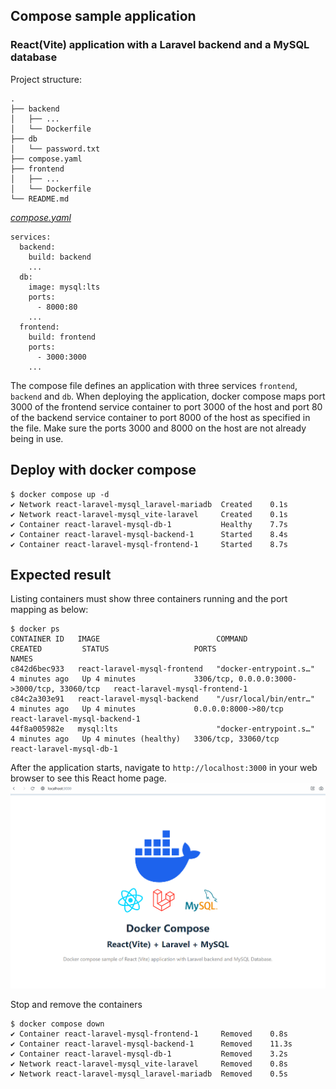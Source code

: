 ## Compose sample application
### React(Vite) application with a Laravel backend and a MySQL database

Project structure:
```
.
├── backend
│   ├── ...
│   └── Dockerfile
├── db
│   └── password.txt
├── compose.yaml
├── frontend
│   ├── ...
│   └── Dockerfile
└── README.md
```

[_compose.yaml_](compose.yaml)
```
services:
  backend:
    build: backend
    ...
  db:
    image: mysql:lts
    ports:
      - 8000:80
    ...
  frontend:
    build: frontend
    ports:
      - 3000:3000
    ...
```
The compose file defines an application with three services `frontend`, `backend` and `db`.
When deploying the application, docker compose maps port 3000 of the frontend service container to port 3000 of the host and port 80 of the backend service container to port 8000 of the host as specified in the file.
Make sure the ports 3000 and 8000 on the host are not already being in use.

## Deploy with docker compose

```
$ docker compose up -d
✔ Network react-laravel-mysql_laravel-mariadb  Created    0.1s
✔ Network react-laravel-mysql_vite-laravel     Created    0.1s
✔ Container react-laravel-mysql-db-1           Healthy    7.7s
✔ Container react-laravel-mysql-backend-1      Started    8.4s
✔ Container react-laravel-mysql-frontend-1     Started    8.7s
```

## Expected result

Listing containers must show three containers running and the port mapping as below:
```
$ docker ps
CONTAINER ID   IMAGE                          COMMAND                  CREATED         STATUS                   PORTS                                         NAMES
c842d6bec933   react-laravel-mysql-frontend   "docker-entrypoint.s…"   4 minutes ago   Up 4 minutes             3306/tcp, 0.0.0.0:3000->3000/tcp, 33060/tcp   react-laravel-mysql-frontend-1
c84c2a303e91   react-laravel-mysql-backend    "/usr/local/bin/entr…"   4 minutes ago   Up 4 minutes             0.0.0.0:8000->80/tcp                          react-laravel-mysql-backend-1
44f8a005982e   mysql:lts                      "docker-entrypoint.s…"   4 minutes ago   Up 4 minutes (healthy)   3306/tcp, 33060/tcp                           react-laravel-mysql-db-1
```

After the application starts, navigate to `http://localhost:3000` in your web browser to see this React home page.
![page](./output.png)

Stop and remove the containers
```
$ docker compose down
✔ Container react-laravel-mysql-frontend-1     Removed    0.8s
✔ Container react-laravel-mysql-backend-1      Removed    11.3s
✔ Container react-laravel-mysql-db-1           Removed    3.2s
✔ Network react-laravel-mysql_vite-laravel     Removed    0.8s
✔ Network react-laravel-mysql_laravel-mariadb  Removed    0.5s
```
